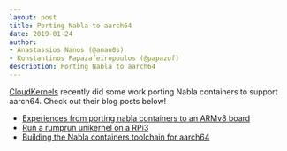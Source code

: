 ```yaml
---
layout: post
title: Porting Nabla to aarch64
date: 2019-01-24
author:
- Anastassios Nanos (@anan0s)
- Konstantinos Papazafeiropoulos (@papazof)
description: Porting Nabla to aarch64
---
```


[CloudKernels](https://blog.cloudkernels.net/) recently did some work porting Nabla containers to support aarch64. Check out their blog posts below!
- [Experiences from porting nabla containers to an ARMv8 board](https://cloudkernels.github.io/posts/nabla-containers-aarch64/)
- [Run a rumprun unikernel on a RPi3](https://cloudkernels.github.io/posts/example-rumprun-solo5-on-aarch64/)
- [Building the Nabla containers toolchain for aarch64](https://cloudkernels.github.io/posts/building-nabla-aarch64/)
